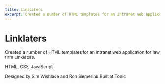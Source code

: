 ```yaml
---
title: Linklaters
excerpt: Created a number of HTML templates for an intranet web application for law firm Linklaters
---
```


# Linklaters

Created a number of HTML templates for an intranet web application for law firm Linklaters.

HTML, CSS, JavaScript

Designed by Sim Wishlade and Ron Siemerink
Built at Tonic

